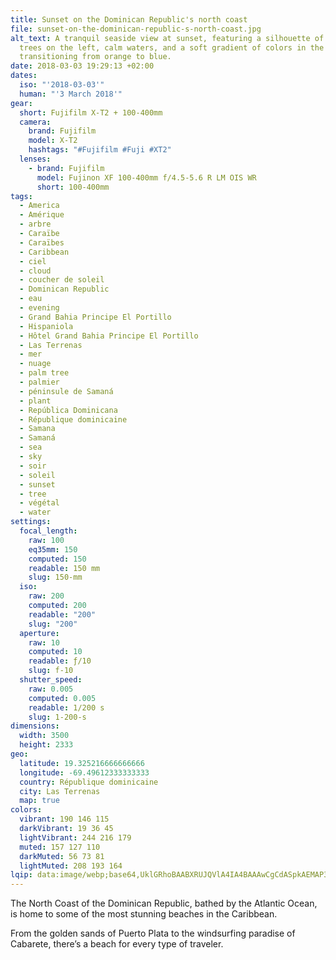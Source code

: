 ```yaml
---
title: Sunset on the Dominican Republic's north coast
file: sunset-on-the-dominican-republic-s-north-coast.jpg
alt_text: A tranquil seaside view at sunset, featuring a silhouette of palm
  trees on the left, calm waters, and a soft gradient of colors in the sky
  transitioning from orange to blue.
date: 2018-03-03 19:29:13 +02:00
dates:
  iso: "'2018-03-03'"
  human: "'3 March 2018'"
gear:
  short: Fujifilm X-T2 + 100-400mm
  camera:
    brand: Fujifilm
    model: X-T2
    hashtags: "#Fujifilm #Fuji #XT2"
  lenses:
    - brand: Fujifilm
      model: Fujinon XF 100-400mm f/4.5-5.6 R LM OIS WR
      short: 100-400mm
tags:
  - America
  - Amérique
  - arbre
  - Caraïbe
  - Caraïbes
  - Caribbean
  - ciel
  - cloud
  - coucher de soleil
  - Dominican Republic
  - eau
  - evening
  - Grand Bahia Principe El Portillo
  - Hispaniola
  - Hôtel Grand Bahia Principe El Portillo
  - Las Terrenas
  - mer
  - nuage
  - palm tree
  - palmier
  - péninsule de Samaná
  - plant
  - República Dominicana
  - République dominicaine
  - Samana
  - Samaná
  - sea
  - sky
  - soir
  - soleil
  - sunset
  - tree
  - végétal
  - water
settings:
  focal_length:
    raw: 100
    eq35mm: 150
    computed: 150
    readable: 150 mm
    slug: 150-mm
  iso:
    raw: 200
    computed: 200
    readable: "200"
    slug: "200"
  aperture:
    raw: 10
    computed: 10
    readable: ƒ/10
    slug: f-10
  shutter_speed:
    raw: 0.005
    computed: 0.005
    readable: 1/200 s
    slug: 1-200-s
dimensions:
  width: 3500
  height: 2333
geo:
  latitude: 19.325216666666666
  longitude: -69.49612333333333
  country: République dominicaine
  city: Las Terrenas
  map: true
colors:
  vibrant: 190 146 115
  darkVibrant: 19 36 45
  lightVibrant: 244 216 179
  muted: 157 127 110
  darkMuted: 56 73 81
  lightMuted: 208 193 164
lqip: data:image/webp;base64,UklGRhoBAABXRUJQVlA4IA4BAAAwCgCdASpkAEMAP3Gqy1w0rKmsLbRKapAuCWVt6zAM2UCao4Ba2sAe7f/4HwpFGreYfTbf/G+9m3k4IJqNjCeK5yIABWVSpEFJYqZ9ddRlBHA9HkOOZ561PAAA/uPX09OVIM6ZY9XRltsDcbnq2mRQ/kPervvWRpoqLBAAT/1e5pmj8lUDSVKuolyBMrRwNdLszGlkbS91fchcSGlCpAAR+/NTS0xPp2X6Fx0Uddgx2f3bJ4ABSlJj+O4VJXbv65nFbnyqXLm40aCET4KRMq4DMDWl0O8AWo2ytaCFsFvRgqXdY13eCVjug4+rYg7qHYz7xLGNMN+dQDpVDT+RLM1b72gL/iz+zacdUAa6AAA=
---
```


The North Coast of the Dominican Republic, bathed by the Atlantic Ocean, is home to some of the most stunning beaches in the Caribbean.

From the golden sands of Puerto Plata to the windsurfing paradise of Cabarete, there’s a beach for every type of traveler.

